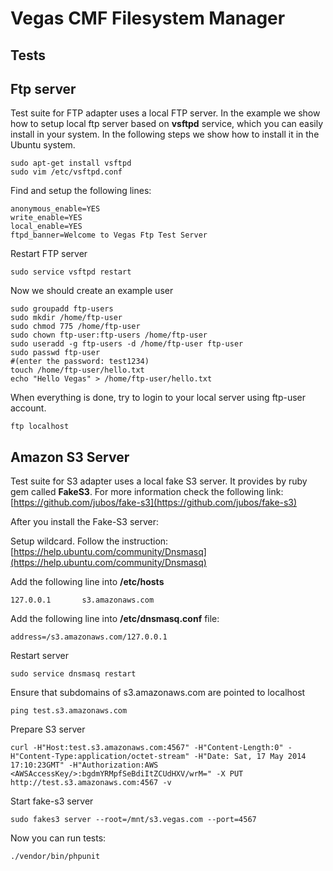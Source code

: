 Vegas CMF Filesystem Manager
============================


Tests
-----


Ftp server
----------

Test suite for FTP adapter uses a local FTP server. In the example we show how to setup local ftp server based on **vsftpd** service, which you can easily install in your system.
In the following steps we show how to install it in the Ubuntu system.

```
sudo apt-get install vsftpd
sudo vim /etc/vsftpd.conf
```

Find and setup the following lines:

```
anonymous_enable=YES
write_enable=YES
local_enable=YES
ftpd_banner=Welcome to Vegas Ftp Test Server
```

Restart FTP server

```
sudo service vsftpd restart
```

Now we should create an example user

```
sudo groupadd ftp-users
sudo mkdir /home/ftp-user
sudo chmod 775 /home/ftp-user
sudo chown ftp-user:ftp-users /home/ftp-user
sudo useradd -g ftp-users -d /home/ftp-user ftp-user
sudo passwd ftp-user
#(enter the password: test1234)
touch /home/ftp-user/hello.txt
echo "Hello Vegas" > /home/ftp-user/hello.txt
```

When everything is done, try to login to your local server using ftp-user account.

```
ftp localhost
```

Amazon S3 Server
----------------
Test suite for S3 adapter uses a local fake S3 server. It provides by ruby gem called **FakeS3**.
For more information check the following link: [https://github.com/jubos/fake-s3](https://github.com/jubos/fake-s3)

After you install the Fake-S3 server:

Setup wildcard. Follow the instruction: [https://help.ubuntu.com/community/Dnsmasq](https://help.ubuntu.com/community/Dnsmasq)

Add the following line into **/etc/hosts**

```
127.0.0.1       s3.amazonaws.com
```

Add the following line into **/etc/dnsmasq.conf** file:

```
address=/s3.amazonaws.com/127.0.0.1
```

Restart server

```
sudo service dnsmasq restart
```

Ensure that subdomains of s3.amazonaws.com are pointed to localhost

```
ping test.s3.amazonaws.com
```

Prepare S3 server

```
curl -H"Host:test.s3.amazonaws.com:4567" -H"Content-Length:0" -H"Content-Type:application/octet-stream" -H"Date: Sat, 17 May 2014 17:10:23GMT" -H"Authorization:AWS <AWSAccessKey/>:bgdmYRMpfSeBdiItZCUdHXV/wrM=" -X PUT http://test.s3.amazonaws.com:4567 -v
```

Start fake-s3 server

```
sudo fakes3 server --root=/mnt/s3.vegas.com --port=4567
```


Now you can run tests:

```
./vendor/bin/phpunit
```
